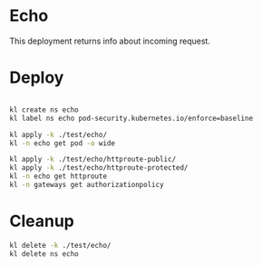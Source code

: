 
# Echo

This deployment returns info about incoming request.

# Deploy

```bash

kl create ns echo
kl label ns echo pod-security.kubernetes.io/enforce=baseline

kl apply -k ./test/echo/
kl -n echo get pod -o wide

kl apply -k ./test/echo/httproute-public/
kl apply -k ./test/echo/httproute-protected/
kl -n echo get httproute
kl -n gateways get authorizationpolicy

```

# Cleanup

```bash
kl delete -k ./test/echo/
kl delete ns echo
```
